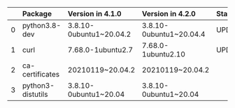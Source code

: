 <!-- markdown-link-check-disable -->

|    | Package           | Version in 4.1.0        | Version in 4.2.0        | Status   |
|---:|:------------------|:------------------------|:------------------------|:---------|
|  0 | python3.8-dev     | 3.8.10-0ubuntu1~20.04.2 | 3.8.10-0ubuntu1~20.04.4 | UPDATED  |
|  1 | curl              | 7.68.0-1ubuntu2.7       | 7.68.0-1ubuntu2.10      | UPDATED  |
|  2 | ca-certificates   | 20210119~20.04.2        | 20210119~20.04.2        |          |
|  3 | python3-distutils | 3.8.10-0ubuntu1~20.04   | 3.8.10-0ubuntu1~20.04   |          |